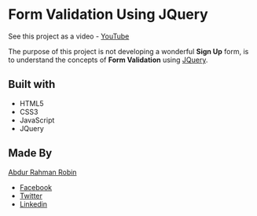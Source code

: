 # Form Validation Using JQuery
See this project as a video - [YouTube](https://youtu.be/ktIQ9Q3-7i0)

The purpose of this project is not developing a wonderful **Sign Up** form, is to understand the concepts of **Form Validation**
using [JQuery](https://jquery.org/).

## Built with
- HTML5
- CSS3
- JavaScript
- JQuery

## Made By
[Abdur Rahman Robin](https://github.com/robin3317)
- [Facebook](https://facebook.com/robin4java)
- [Twitter](https://twitter.com/robin4java)
- [Linkedin](https://www.linkedin.com/in/robin4java/)
